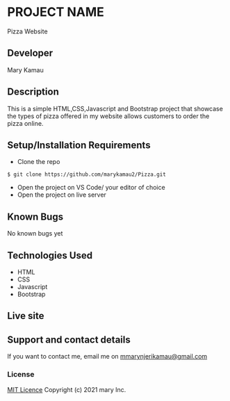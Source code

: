 # PROJECT NAME
Pizza Website
## Developer
 Mary Kamau
## Description
This is a simple HTML,CSS,Javascript and Bootstrap project that showcase the types of pizza offered in my website allows customers to order the pizza online.
## Setup/Installation Requirements
* Clone the repo
```
$ git clone https://github.com/marykamau2/Pizza.git
```
* Open  the project on VS Code/ your editor of choice
* Open the project on live server
## Known Bugs
No known bugs yet
## Technologies Used
* HTML
* CSS
* Javascript
* Bootstrap
## Live site


## Support and contact details
If you want to contact me, email me on mmarynjerikamau@gmail.com
### License
[MIT Licence](https://choosealicense.com/licenses/mit/)
Copyright (c) 2021 mary Inc.